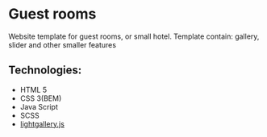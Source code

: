 # Guest rooms
Website template for guest rooms, or small hotel. Template contain: gallery, slider and other smaller features
## Technologies:
  - HTML 5
  - CSS 3(BEM)
  - Java Script
  - SCSS
  - [lightgallery.js](https://sachinchoolur.github.io/lightgallery.js/)
